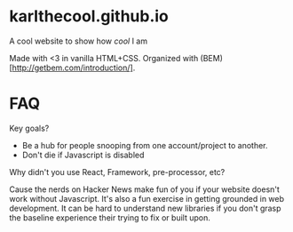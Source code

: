 # karlthecool.github.io
A cool website to show how *cool* I am

Made with <3 in vanilla HTML+CSS. Organized with (BEM)[http://getbem.com/introduction/].

# FAQ

Key goals?

* Be a hub for people snooping from one account/project to another.
* Don't die if Javascript is disabled

Why didn't you use React, Framework, pre-processor, etc?

Cause the nerds on Hacker News make fun of you if your website doesn't work without Javascript. It's also a fun exercise in getting grounded in web development. It can be hard to understand
new libraries if you don't grasp the baseline experience their trying to fix or built upon.
